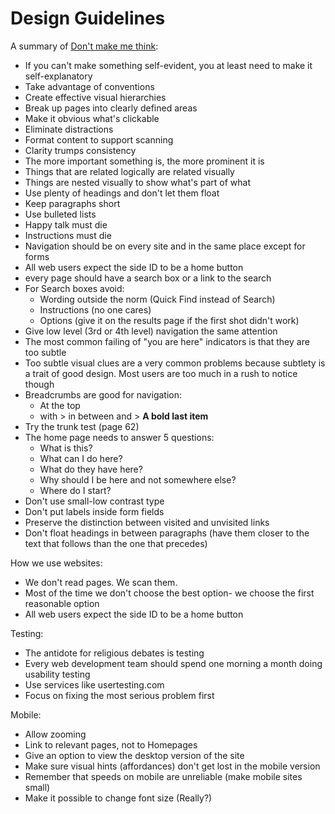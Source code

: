 # Design Guidelines

A summary of
 [Don't make me think](https://en.wikipedia.org/wiki/Don%27t_Make_Me_Think):
- If you can't make something self-evident, you at least need to make it self-explanatory
- Take advantage of conventions
- Create effective visual hierarchies
- Break up pages into clearly defined areas
- Make it obvious what's clickable
- Eliminate distractions
- Format content to support scanning
- Clarity trumps consistency
- The more important something is, the more prominent it is
- Things that are related logically are related visually
- Things are nested visually to show what's part of what
- Use plenty of headings and don't let them float
- Keep paragraphs short
- Use bulleted lists
- Happy talk must die
- Instructions must die
- Navigation should be on every site and in the same place except for forms
- All web users expect the side ID to be a home button
- every page should have a search box or a link to the search
- For Search boxes avoid:
	- Wording outside the norm (Quick Find instead of Search)
	- Instructions (no one cares)
	- Options (give it on the results page if the first shot didn't work)
- Give low level (3rd or 4th level) navigation the same attention
- The most common failing of "you are here" indicators is that they are too subtle
- Too subtle visual clues are a very common problems because subtlety is a trait of good design. Most users are too much in a rush to notice though
- Breadcrumbs are good for navigation:
	- At the top
	- with > in between and > **A bold last item**
- Try  the trunk test (page 62)
- The home page needs to answer 5 questions:
	- What is this?
	- What can I do here?
	- What do they have here?
	- Why should I be here and not somewhere else?
	- Where do I start?
- Don't use small-low contrast type
- Don't put labels inside form fields
- Preserve the distinction between visited and unvisited links
- Don't float headings in between paragraphs (have them closer to the text that follows than the one that precedes)

How we use websites:
- We don't read pages. We scan them.
- Most of the time we don't choose the best option- we choose the first reasonable option
- All web users expect the side ID to be a home button

Testing:
- The antidote for religious debates is testing
 - Every web development team should spend one morning a month doing usability testing
 - Use services like usertesting.com
 - Focus on fixing the most serious problem first

Mobile:

 - Allow zooming
 - Link to relevant pages, not to Homepages
 - Give an option to view the desktop version of the site
 - Make sure visual hints (affordances) don't get lost in the mobile version
 - Remember that speeds on mobile are unreliable (make mobile sites small)
 - Make it possible to change font size (Really?)

<!--stackedit_data:
eyJoaXN0b3J5IjpbNDMyODA0MzY4XX0=
-->